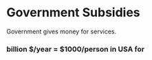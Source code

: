 # Government Subsidies

Government gives money for services.

### billion $/year = $1000/person in USA for

